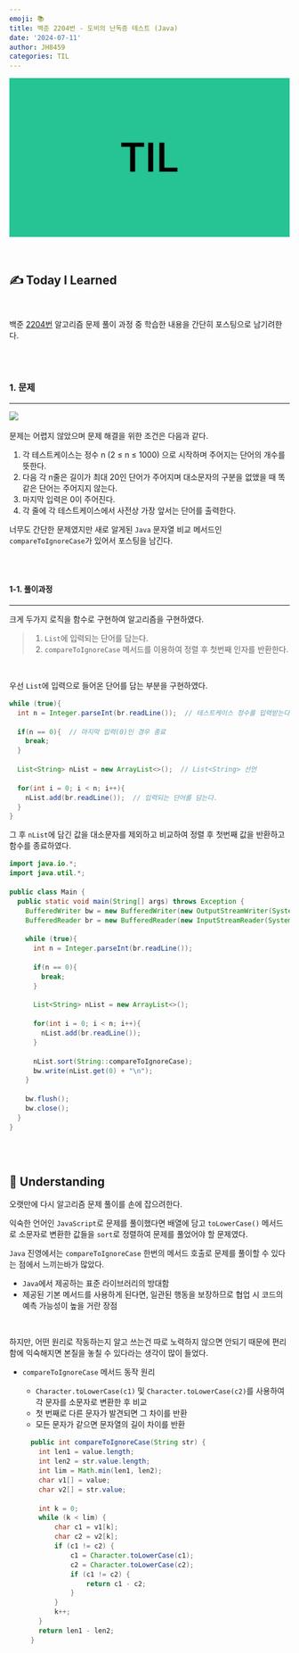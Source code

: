 ```yaml
---
emoji: 📚
title: 백준 2204번 - 도비의 난독증 테스트 (Java)
date: '2024-07-11'
author: JH8459
categories: TIL
---
```


![github-blog.png](../../assets/common/TIL.jpeg)

<br>

## ✍️ **T**oday **I** **L**earned

<br>

백준 <a href="https://www.acmicpc.net/problem/2204" target="_blank">2204번</a> 알고리즘 문제 풀이 과정 중 학습한 내용을 간단히 포스팅으로 남기려한다.

<br>
<br>

### 1. 문제

---

<img src="https://jh8459.s3.ap-northeast-2.amazonaws.com/blog/2024-07-11-TIL/question.png" />

<br>

문제는 어렵지 않았으며 문제 해결을 위한 조건은 다음과 같다.

1. 각 테스트케이스는 정수 n (2 ≤ n ≤ 1000) 으로 시작하며 주어지는 단어의 개수를 뜻한다.
2. 다음 각 n줄은 길이가 최대 20인 단어가 주어지며 대소문자의 구분을 없앴을 때 똑같은 단어는 주어지지 않는다.
3. 마지막 입력은 0이 주어진다.
4. 각 줄에 각 테스트케이스에서 사전상 가장 앞서는 단어를 출력한다.

너무도 간단한 문제였지만 새로 알게된 `Java` 문자열 비교 메서드인 `compareToIgnoreCase`가 있어서 포스팅을 남긴다.

  <br>
  <br>

#### 1-1. 풀이과정

---

크게 두가지 로직을 함수로 구현하여 알고리즘을 구현하였다.

> 1. `List`에 입력되는 단어를 담는다.
> 2. `compareToIgnoreCase` 메서드를 이용하여 정렬 후 첫번째 인자를 반환한다.

<br>

우선 `List`에 입력으로 들어온 단어를 담는 부분을 구현하였다.

  ```java
  while (true){
    int n = Integer.parseInt(br.readLine());  // 테스트케이스 정수를 입력받는다.

    if(n == 0){  // 마지막 입력(0)인 경우 종료
      break;
    }

    List<String> nList = new ArrayList<>();  // List<String> 선언

    for(int i = 0; i < n; i++){
      nList.add(br.readLine());  // 입력되는 단어를 담는다.
    }
  }
  ```

그 후 `nList`에 담긴 값을 대소문자를 제외하고 비교하여 정렬 후 첫번째 값을 반환하고 함수를 종료하였다.

``` java
import java.io.*;
import java.util.*;

public class Main {
  public static void main(String[] args) throws Exception {
    BufferedWriter bw = new BufferedWriter(new OutputStreamWriter(System.out));
    BufferedReader br = new BufferedReader(new InputStreamReader(System.in));

    while (true){
      int n = Integer.parseInt(br.readLine());

      if(n == 0){
        break;
      }

      List<String> nList = new ArrayList<>();

      for(int i = 0; i < n; i++){
        nList.add(br.readLine());
      }

      nList.sort(String::compareToIgnoreCase);
      bw.write(nList.get(0) + "\n");
    }

    bw.flush();
    bw.close();
  }
}
```

<br>
<br>

## 🤔 Understanding

오랫만에 다시 알고리즘 문제 풀이를 손에 잡으려한다.

익숙한 언어인 `JavaScript`로 문제를 풀이했다면 배열에 담고 `toLowerCase()` 메서드로 소문자로 변환한 값들을 `sort`로 정렬하여 문제를 풀었어야 할 문제였다.

`Java` 진영에서는 `compareToIgnoreCase` 한번의 메서드 호출로 문제를 풀이할 수 있다는 점에서 느끼는바가 많았다.

- `Java`에서 제공하는 표준 라이브러리의 방대함
- 제공된 기본 메서드를 사용하게 된다면, 일관된 행동을 보장하므로 협업 시 코드의 예측 가능성이 높을 거란 장점

<br>

하지만, 어떤 원리로 작동하는지 알고 쓰는건 따로 노력하지 않으면 안되기 때문에 편리함에 익숙해지면 본질을 놓칠 수 있다라는 생각이 많이 들었다.

- `compareToIgnoreCase` 메서드 동작 원리

  - `Character.toLowerCase(c1)` 및 `Character.toLowerCase(c2)`를 사용하여 각 문자를 소문자로 변환한 후 비교
  - 첫 번째로 다른 문자가 발견되면 그 차이를 반환
  - 모든 문자가 같으면 문자열의 길이 차이를 반환

  ```java
    public int compareToIgnoreCase(String str) {
      int len1 = value.length;
      int len2 = str.value.length;
      int lim = Math.min(len1, len2);
      char v1[] = value;
      char v2[] = str.value;

      int k = 0;
      while (k < lim) {
          char c1 = v1[k];
          char c2 = v2[k];
          if (c1 != c2) {
              c1 = Character.toLowerCase(c1);
              c2 = Character.toLowerCase(c2);
              if (c1 != c2) {
                  return c1 - c2;
              }
          }
          k++;
      }
      return len1 - len2;
    }
  ```

<br>
<br>

